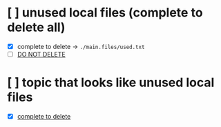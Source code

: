 # [ ] unused local files (complete to delete all)
- [x] complete to delete -> `./main.files/used.txt` 
- [ ] [DO NOT DELETE](./main.files/used.txt)

# [ ] topic that looks like unused local files 
- [x] [complete to delete](./main.files/used.txt)
